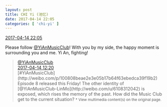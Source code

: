 ```yaml
---
layout: post
title: CHI Yi (池忆)
date: 2017-04-14 22:05
categories: [ 'chi-yi' ]
---
```


<div class="weibo-info">
  <a href="http://weibo.com/6117581836/EEvSHA2K1">2017-04-14 22:05</a>
</div>

Please follow [@YiAnMusicClub](http://weibo.com/u/6094546964)! With you by my side, the happy moment is surrounding you and me. Yi An, fighting!

<!-- more -->

> <div class="weibo-post-name">
>   <a href="http://weibo.com/u/6094546964">@YiAnMusicClub</a>
> </div>
> <div class="weibo-info">
>   <a href="http://weibo.com/6094546964/EEs3gbTH6">2017-04-14 12:20</a>
> </div>
> [#YiAnMusicClub](http://weibo.com/p/100808beae2e3e05b17b64f63ebedca39f19b2) Episode 8 released this Friday! The other identity of [@YiAnMusicClub-LinMo](http://weibo.com/u/6108312042) is exposed, which rises the memory of the past. How did the Music Club get to the current situation?  
> <small>* View multimedia content(s) on the original page.</small>
